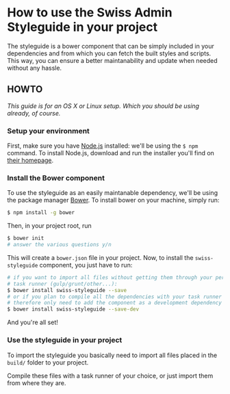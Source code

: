# How to use the Swiss Admin Styleguide in your project

The styleguide is a bower component that can be simply included in your dependencies and from which you can fetch the built styles and scripts. This way, you can ensure a better maintanability and update when needed without any hassle.

## HOWTO

*This guide is for an OS X or Linux setup. Which you should be using already, of course.*

### Setup your environment

First, make sure you have [Node.js](http://nodejs.org/) installed: we'll be using the `$ npm` command. To install Node.js, download and run the installer you'll find on [their homepage](http://nodejs.org/).

### Install the Bower component

To use the styleguide as an easily maintanable dependency, we'll be using the package manager [Bower](http://bower.io/). To install bower on your machine, simply run:

```bash
$ npm install -g bower
```

Then, in your project root, run

```bash
$ bower init
# answer the various questions y/n
```

This will create a `bower.json` file in your project. Now, to install the `swiss-styleguide` component, you just have to run:

```bash
# if you want to import all files without getting them through your personnal
# task runner (gulp/grunt/other...):
$ bower install swiss-styleguide --save
# or if you plan to compile all the dependencies with your task runner and
# therefore only need to add the component as a development dependency
$ bower install swiss-styleguide --save-dev
```

And you're all set!

### Use the styleguide in your project

To import the styleguide you basically need to import all files placed in the `build/` folder to your project.

Compile these files with a task runner of your choice, or just import them from where they are.
